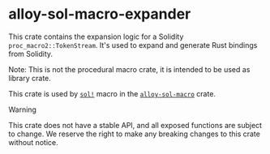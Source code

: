 # alloy-sol-macro-expander

This crate contains the expansion logic for a Solidity `proc_macro2::TokenStream`.
It's used to expand and generate Rust bindings from Solidity.

Note: This is not the procedural macro crate, it is intended to be used as library crate.

This crate is used by [`sol!`] macro in the [`alloy-sol-macro`] crate.

> [!WARNING]
> This crate does not have a stable API, and all exposed functions are subject to change.
> We reserve the right to make any breaking changes to this crate without notice.

[`sol!`]: https://docs.rs/alloy-sol-macro/latest/alloy_sol_macro/macro.sol.html
[`alloy-sol-macro`]: https://crates.io/alloy-sol-macro/
